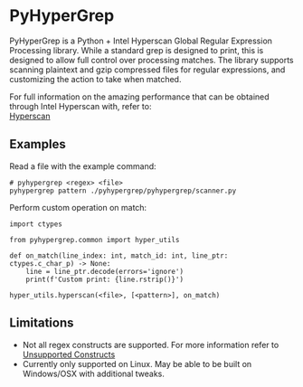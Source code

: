 # PyHyperGrep

PyHyperGrep is a Python + Intel Hyperscan Global Regular Expression Processing library. While a standard grep is
designed to print, this is designed to allow full control over processing matches. The library supports scanning
plaintext and gzip compressed files for regular expressions, and customizing the action to take when matched.

For full information on the amazing performance that can be obtained through Intel Hyperscan with, refer to:  
[Hyperscan](https://github.com/intel/hyperscan)


## Examples

Read a file with the example command:
```
# pyhypergrep <regex> <file>
pyhypergrep pattern ./pyhypergrep/pyhypergrep/scanner.py
```

Perform custom operation on match:  
```
import ctypes

from pyhypergrep.common import hyper_utils

def on_match(line_index: int, match_id: int, line_ptr: ctypes.c_char_p) -> None:
    line = line_ptr.decode(errors='ignore')
    print(f'Custom print: {line.rstrip()}')

hyper_utils.hyperscan(<file>, [<pattern>], on_match)
```

## Limitations
- Not all regex constructs are supported. For more information refer to [Unsupported Constructs](https://intel.github.io/hyperscan/dev-reference/compilation.html#unsupported-constructs)
- Currently only supported on Linux. May be able to be built on Windows/OSX with additional tweaks.
